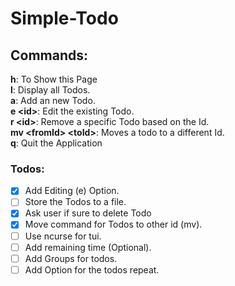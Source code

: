 # Simple-Todo

## Commands:
**h**: To Show this Page <br>
**l**: Display all Todos.<br>
**a**: Add an new Todo.<br>
**e \<id>**: Edit the existing Todo.<br>
**r \<id>**: Remove a specific Todo based on the Id.<br>
**mv \<fromId> \<toId>**: Moves a todo to a different Id.<br>
**q**: Quit the Application<br>


### Todos:
- [x] Add Editing (e) Option.
- [ ] Store the Todos to a file.
- [x] Ask user if sure to delete Todo
- [x] Move command for Todos to other id (mv).
- [ ] Use ncurse for tui.
- [ ] Add remaining time (Optional).
- [ ] Add Groups for todos.
- [ ] Add Option for the todos repeat.
